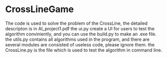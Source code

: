 # CrossLineGame
The code is used to solve the problem of the CrossLine, the detailed descripton is in AI_project1.pdf
the ui.py create a UI for users to test the algorithm conviniently, and you can use the build.py to make an .exe file.
the utils.py contains all algorithms used in the program, and there are several modules are consisted of useless code,
please ignore them. the CrossLine.py is the file which is used to test the algorithm in command line.
